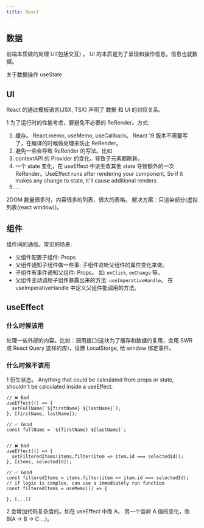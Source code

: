 ```yaml
---
title: React
---
```


## 数据
前端本质做的处理 UI(包括交互) 。 UI 的本质是为了呈现和操作信息。信息也就数据。

关于数据操作
useState

## UI
React 的通过模板语言(JSX, TSX) 声明了 数据 和 UI 的对应关系。

1 为了运行时的性能考虑，要避免不必要的 ReRender。方式:  
1. 缓存。 React.memo, useMemo, useCallback。 React 19 版本不需要写了，在编译的时候做处理来防止 ReRender。
2. 避免一些会导致 ReRender 的写法。比如 
  1. contextAPI 的 Provider 的变化。导致子元素都刷新。
  2. 一个 state 变化，在 useEffect 中派生改其他 state 导致额外的一次 ReRender。UseEffect runs after rendering your component, So if it makes any change to state, it'll cause additional renders
  3. ...

2DOM 数量很多时。内容很多的列表，很大的表格。 解决方案：只渲染部分(虚拟列表(react window))。

## 组件
组件间的通信。常见的场景:
* 父组件配置子组件: Props
* 父组件通知子组件做一些事: 子组件监听父组件的属性变化来做。
* 子组件有事件通知父组件: Props。 如: `onClick`, `onChange` 等。
* 父组件主动调用子组件暴露出来的方法: `useImperativeHandle`。 在 useImperativeHandle 中定义父组件能调用的方法。

## useEffect
### 什么时候该用
处理一些外部的内容。比如：调用接口(这块为了缓存和数据的复用，会用 SWR 或 React Query 这样的库)，设置 LocalStorge, 给 window 绑定事件。

### 什么时候不该用
1 衍生状态。 Anything that could be calculated from props or state, shouldn't be calculated inside a useEffect.
```
// ❌ Bad
useEffect(() => {
  setFullName(`${firstName} ${lastName}`);
}, [firstName, lastName]);

// ✅ Good
const fullName = `${firstName} ${lastName}`;


// ❌ Bad
useEffect(() => {
  setFilteredItems(items.filter(item => item.id === selectedId));
}, [items, selectedId]);

// ✅ Good
const filteredItems = items.filter(item => item.id === selectedId);
// if logic is complex, can use a immediately run function
const filteredItems = useMemo(() => {

}, [...])
```

2 会增加代码复杂度的。如在 useEffect 中改 A， 另一个监听 A 值的变化，改 B(A -> B -> C ...)。